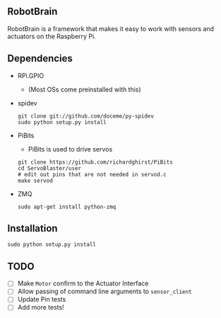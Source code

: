 RobotBrain
----------
RobotBrain is a framework that makes it easy to work with sensors and actuators
on the Raspberry Pi.

Dependencies
------------
* RPi.GPIO
    + (Most OSs come preinstalled with this)

* spidev
    ```
    git clone git://github.com/doceme/py-spidev                                       
    sudo python setup.py install  
    ```

* PiBits
    + PiBits is used to drive servos 

    ```
    git clone https://github.com/richardghirst/PiBits                                 
    cd ServoBlaster/user                                                              
    # edit out pins that are not needed in servod.c
    make servod  
    ```

* ZMQ
    ```
    sudo apt-get install python-zmq
    ```

Installation
------------
```
sudo python setup.py install
```


TODO
----
* [ ] Make `Motor` confirm to the Actuator Interface
* [ ] Allow passing of command line arguments to `sensor_client`
* [ ] Update Pin tests
* [ ] Add more tests!
